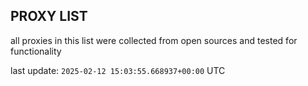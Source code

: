 ## PROXY LIST

all proxies in this list were collected from open sources and tested for functionality

last update: `2025-02-12 15:03:55.668937+00:00` UTC